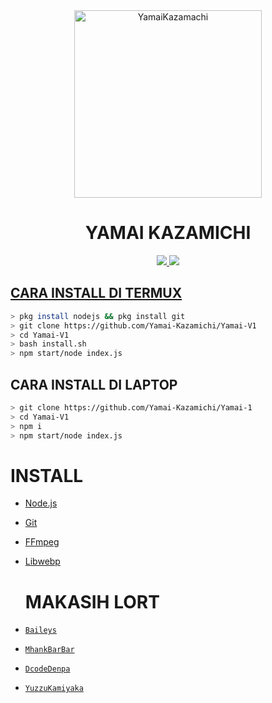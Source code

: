 <div align="center">
<img src="https://github.com/YamaiKazamachi/Yamai-V1/Image/Yamai1.jpg" alt="YamaiKazamachi" width="300" />

# YAMAI KAZAMICHI

>
>
>
</div>
<p align="center">
  <a href="https://instagram.com/bala.dasa_"><img src="https://img.shields.io/badge/Instagram-E4405F?style=for-the-badge&logo=instagram&logoColor=white"/> 
  <a href="https://wa.me/6283844009539"><img src="https://img.shields.io/badge/WhatsApp-25D366?style=for-the-badge&logo=whatsapp&logoColor=white" />
</p>

## CARA INSTALL DI TERMUX
```bash
> pkg install nodejs && pkg install git
> git clone https://github.com/Yamai-Kazamichi/Yamai-V1
> cd Yamai-V1
> bash install.sh
> npm start/node index.js
```
## CARA INSTALL DI LAPTOP
```bash
> git clone https://github.com/Yamai-Kazamichi/Yamai-1
> cd Yamai-V1
> npm i
> npm start/node index.js
```

# INSTALL
* [Node.js](https://nodejs.org/en/)
* [Git](https://git-scm.com/downloads)
* [FFmpeg](https://github.com/BtbN/FFmpeg-Builds/releases/download/autobuild-2020-12-08-13-03/ffmpeg-n4.3.1-26-gca55240b8c-win64-gpl-4.3.zip)
* [Libwebp](https://developers.google.com/speed/webp/download)

  # MAKASIH LORT
* [`Baileys`](https://github.com/adiwajshing/Baileys)
* [`MhankBarBar`](https://github.com/MhankBarBar)
* [`DcodeDenpa`](https://github.com/dcode-denpa)
* [`YuzzuKamiyaka`](https://github.com/YuzzuKamiyaka)
  
  
